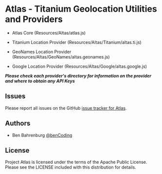 # Atlas - Titanium Geolocation Utilities and Providers

* Atlas Core (Resources/Altas/atlas.js)

* Titanium Location Provider (Resources/Altas/Titanium/altas.ti.js)

* GeoNames Location Provider (Resources/Altas/GeoNames/altas.geonames.js)

* Google Location Provider (Resources/Altas/Google/altas.google.js)

*<b>Please check each provider's directory for information on the provider and where to obtain any API Keys</b>*

## Issues

Please report all issues on the GitHub [issue tracker for Atlas](https://github.com/benbahrenburg/Atlas/issues).

## Authors

  * Ben Bahrenburg [@benCoding](http://twitter.com/benCoding)

## License ##

Project Atlas is licensed under the terms of the Apache Public License. Please see the LICENSE included with this distribution for details.